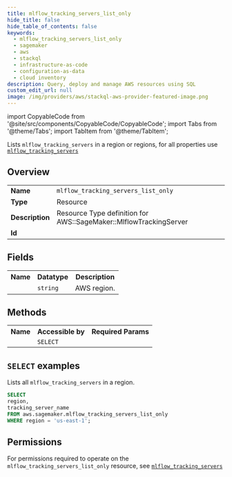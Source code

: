 ```yaml
---
title: mlflow_tracking_servers_list_only
hide_title: false
hide_table_of_contents: false
keywords:
  - mlflow_tracking_servers_list_only
  - sagemaker
  - aws
  - stackql
  - infrastructure-as-code
  - configuration-as-data
  - cloud inventory
description: Query, deploy and manage AWS resources using SQL
custom_edit_url: null
image: /img/providers/aws/stackql-aws-provider-featured-image.png
---
```


import CopyableCode from '@site/src/components/CopyableCode/CopyableCode';
import Tabs from '@theme/Tabs';
import TabItem from '@theme/TabItem';

Lists <code>mlflow_tracking_servers</code> in a region or regions, for all properties use <a href="/providers/aws/serviceName/mlflow_tracking_servers/"><code>mlflow_tracking_servers</code></a>

## Overview
<table><tbody>
<tr><td><b>Name</b></td><td><code>mlflow_tracking_servers_list_only</code></td></tr>
<tr><td><b>Type</b></td><td>Resource</td></tr>
<tr><td><b>Description</b></td><td>Resource Type definition for AWS::SageMaker::MlflowTrackingServer</td></tr>
<tr><td><b>Id</b></td><td><CopyableCode code="aws.sagemaker.mlflow_tracking_servers_list_only" /></td></tr>
</tbody></table>

## Fields
<table><tbody><tr><th>Name</th><th>Datatype</th><th>Description</th></tr><tr><td><CopyableCode code="region" /></td><td><code>string</code></td><td>AWS region.</td></tr>
</tbody></table>

## Methods

<table><tbody>
  <tr>
    <th>Name</th>
    <th>Accessible by</th>
    <th>Required Params</th>
  </tr>
  <tr>
    <td><CopyableCode code="list_resources" /></td>
    <td><code>SELECT</code></td>
    <td><CopyableCode code="region" /></td>
  </tr>
</tbody></table>

## `SELECT` examples
Lists all <code>mlflow_tracking_servers</code> in a region.
```sql
SELECT
region,
tracking_server_name
FROM aws.sagemaker.mlflow_tracking_servers_list_only
WHERE region = 'us-east-1';
```


## Permissions

For permissions required to operate on the <code>mlflow_tracking_servers_list_only</code> resource, see <a href="/providers/aws/sagemaker/mlflow_tracking_servers/#permissions"><code>mlflow_tracking_servers</code></a>


